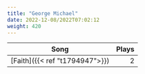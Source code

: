 ```yaml
---
title: "George Michael"
date: 2022-12-08/2022T07:02:12
weight: 420
---
```




 Song | Plays 
----- | -----:
[Faith]({{< ref "t1794947">}}) | 2
